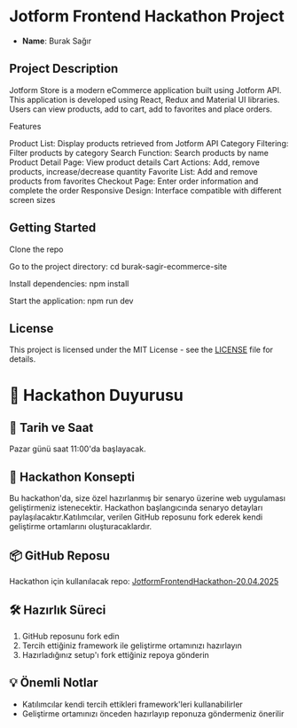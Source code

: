 # Jotform Frontend Hackathon Project

- **Name**: Burak Sağır

## Project Description
Jotform Store is a modern eCommerce application built using Jotform API. This application is developed using React, Redux and Material UI libraries. Users can view products, add to cart, add to favorites and place orders.

Features

Product List: Display products retrieved from Jotform API
Category Filtering: Filter products by category
Search Function: Search products by name
Product Detail Page: View product details
Cart Actions: Add, remove products, increase/decrease quantity
Favorite List: Add and remove products from favorites
Checkout Page: Enter order information and complete the order
Responsive Design: Interface compatible with different screen sizes

## Getting Started
Clone the repo

Go to the project directory:
cd burak-sagir-ecommerce-site

Install dependencies:
npm install

Start the application:
npm run dev

## License
This project is licensed under the MIT License - see the [LICENSE](LICENSE) file for details. 

# 🚀 Hackathon Duyurusu

## 📅 Tarih ve Saat
Pazar günü saat 11:00'da başlayacak.

## 🎯 Hackathon Konsepti
Bu hackathon'da, size özel hazırlanmış bir senaryo üzerine web uygulaması geliştirmeniz istenecektir. Hackathon başlangıcında senaryo detayları paylaşılacaktır.Katılımcılar, verilen GitHub reposunu fork ederek kendi geliştirme ortamlarını oluşturacaklardır.

## 📦 GitHub Reposu
Hackathon için kullanılacak repo: [JotformFrontendHackathon-20.04.2025](https://github.com/erayaydinJF/JotformFrontendHackathon-20.04.2025)

## 🛠️ Hazırlık Süreci
1. GitHub reposunu fork edin
2. Tercih ettiğiniz framework ile geliştirme ortamınızı hazırlayın
3. Hazırladığınız setup'ı fork ettiğiniz repoya gönderin

## 💡 Önemli Notlar
- Katılımcılar kendi tercih ettikleri framework'leri kullanabilirler
- Geliştirme ortamınızı önceden hazırlayıp reponuza göndermeniz önerilir
